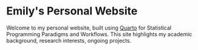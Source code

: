 # Emily's Personal Website

Welcome to my personal website, built using [Quarto](#0) for Statistical Programming Paradigms and Workflows. This site highlights my academic background, research interests, ongoing projects.
